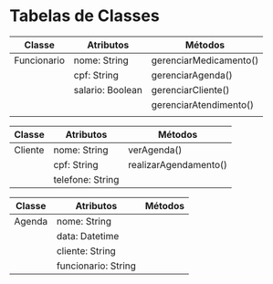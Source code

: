 # Tabelas de Classes

|    Classe   |     Atributos     |           Métodos         |
| ----------- | ----------------- | ------------------------- |
| Funcionario | nome: String | gerenciarMedicamento() |
| | cpf: String | gerenciarAgenda() |
| | salario: Boolean | gerenciarCliente() |
| | | gerenciarAtendimento() |
| | |  |


|    Classe   |     Atributos     |           Métodos         |
| ----------- | ----------------- | ------------------------- |
| Cliente | nome: String      | verAgenda()    |
| | cpf: String | realizarAgendamento() |
| | telefone: String | |


|    Classe   |     Atributos     |           Métodos         |
| ----------- | ----------------- | ------------------------- |
| Agenda | nome: String | |
| | data: Datetime | |
| | cliente: String | |
| | funcionario: String | |
